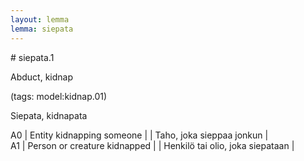 ```yaml
---
layout: lemma
lemma: siepata
---
```


<div class="sense">
# <span class="sensename">siepata.1</span>

<span class="description">Abduct, kidnap</span>

(tags: model:kidnap.01)

<span class="description">Siepata, kidnapata</span>

A0 | Entity kidnapping someone |   | Taho, joka sieppaa jonkun |  
A1 | Person or creature kidnapped |   | Henkilö tai olio, joka siepataan |  

</div>

